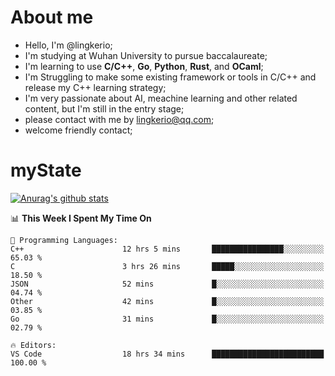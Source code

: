 # About me

- Hello, I'm @lingkerio; 
- I'm studying at Wuhan University to pursue baccalaureate;
- I'm learning to use **C/C++**, **Go**, **Python**, **Rust**, and **OCaml**;
- I'm Struggling to make some existing framework or tools in C/C++ and release my C++ learning strategy;
- I'm very passionate about AI, meachine learning and other related content, but I'm still in the entry stage;
- please contact with me by lingkerio@qq.com;
- welcome friendly contact;


# myState
[![Anurag's github stats](https://github-readme-stats.vercel.app/api?username=lingkerio&count_private=true&show_icons=true&theme=radical "![Anurag's github stats")](https://github.com/anuraghazra/github-readme-stats)

<!--[![Top Langs](https://github-readme-stats.vercel.app/api/top-langs/?username=lingkerio&layout=compact)](https://github.com/anuraghazra/github-readme-stats)-->

<!--START_SECTION:waka-->
📊 **This Week I Spent My Time On** 

```text
💬 Programming Languages: 
C++                      12 hrs 5 mins       ████████████████░░░░░░░░░   65.03 % 
C                        3 hrs 26 mins       █████░░░░░░░░░░░░░░░░░░░░   18.50 % 
JSON                     52 mins             █░░░░░░░░░░░░░░░░░░░░░░░░   04.74 % 
Other                    42 mins             █░░░░░░░░░░░░░░░░░░░░░░░░   03.85 % 
Go                       31 mins             █░░░░░░░░░░░░░░░░░░░░░░░░   02.79 % 

🔥 Editors: 
VS Code                  18 hrs 34 mins      █████████████████████████   100.00 % 
```


<!--END_SECTION:waka-->

